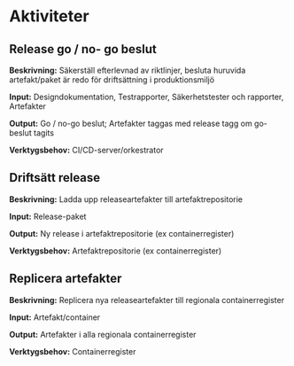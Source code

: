 # Aktiviteter

## Release go / no- go beslut
**Beskrivning:**
Säkerställ efterlevnad av riktlinjer, besluta huruvida artefakt/paket är redo för driftsättning i produktionsmiljö 

**Input:**
Designdokumentation, Testrapporter, Säkerhetstester och rapporter, Artefakter

**Output:**
Go / no-go beslut; Artefakter taggas med release tagg om  go-beslut tagits

**Verktygsbehov:**
CI/CD-server/orkestrator


## Driftsätt release
**Beskrivning:**
Ladda upp releaseartefakter till artefaktrepositorie

**Input:**
Release-paket

**Output:**
Ny release i artefaktrepositorie (ex containerregister)

**Verktygsbehov:**
Artefaktrepositorie (ex containerregister)


## Replicera artefakter
**Beskrivning:**
Replicera nya releaseartefakter till regionala containerregister

**Input:**
Artefakt/container

**Output:**
Artefakter i alla regionala containerregister

**Verktygsbehov:**
Containerregister